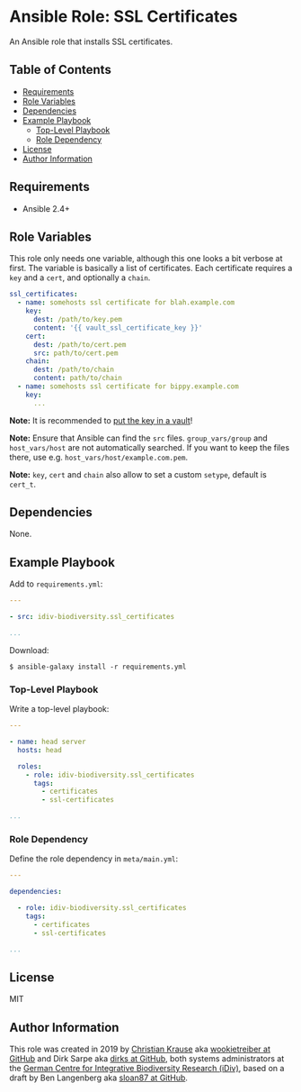 Ansible Role: SSL Certificates
==============================

An Ansible role that installs SSL certificates.

Table of Contents
-----------------

<!-- toc -->

- [Requirements](#requirements)
- [Role Variables](#role-variables)
- [Dependencies](#dependencies)
- [Example Playbook](#example-playbook)
  * [Top-Level Playbook](#top-level-playbook)
  * [Role Dependency](#role-dependency)
- [License](#license)
- [Author Information](#author-information)

<!-- tocstop -->

Requirements
------------

- Ansible 2.4+

Role Variables
--------------

This role only needs one variable, although this one looks a bit verbose at
first. The variable is basically a list of certificates. Each certificate
requires a `key` and a `cert`, and optionally a `chain`.

```yml
ssl_certificates:
  - name: somehosts ssl certificate for blah.example.com
    key:
      dest: /path/to/key.pem
      content: '{{ vault_ssl_certificate_key }}'
    cert:
      dest: /path/to/cert.pem
      src: path/to/cert.pem
    chain:
      dest: /path/to/chain
      content: path/to/chain
  - name: somehosts ssl certificate for bippy.example.com
    key:
      ...
```

**Note:** It is recommended to [put the key in a vault][vault]!

**Note:** Ensure that Ansible can find the `src` files. `group_vars/group` and
`host_vars/host` are not automatically searched. If you want to keep the files there,
use e.g. `host_vars/host/example.com.pem`.

**Note:** `key`, `cert` and `chain` also allow to set a custom `setype`, default is `cert_t`.

Dependencies
------------

None.

Example Playbook
----------------

Add to `requirements.yml`:

```yml
---

- src: idiv-biodiversity.ssl_certificates

...
```

Download:

```console
$ ansible-galaxy install -r requirements.yml
```

### Top-Level Playbook

Write a top-level playbook:

```yml
---

- name: head server
  hosts: head

  roles:
    - role: idiv-biodiversity.ssl_certificates
      tags:
        - certificates
        - ssl-certificates

...
```

### Role Dependency

Define the role dependency in `meta/main.yml`:

```yml
---

dependencies:

  - role: idiv-biodiversity.ssl_certificates
    tags:
      - certificates
      - ssl-certificates

...
```

License
-------

MIT

Author Information
------------------

This role was created in 2019 by [Christian Krause][author] aka [wookietreiber
at GitHub][wookietreiber] and Dirk Sarpe aka [dirks at GitHub][dirks], both
systems administrators at the [German Centre for Integrative Biodiversity
Research (iDiv)][idiv], based on a draft by Ben Langenberg aka [sloan87 at
GitHub][sloan87].


[author]: https://www.idiv.de/groups_and_people/employees/details/eshow/krause-christian.html
[idiv]: https://www.idiv.de/
[dirks]: https://github.com/dirks
[sloan87]: https://github.com/sloan87
[wookietreiber]: https://github.com/wookietreiber
[vault]: https://docs.ansible.com/ansible/latest/user_guide/vault.html
